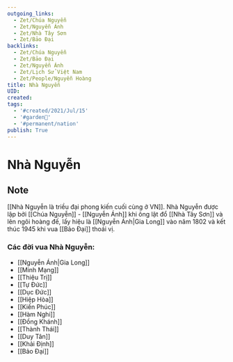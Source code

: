 ```yaml
---
outgoing_links:
  - Zet/Chúa Nguyễn
  - Zet/Nguyễn Ánh
  - Zet/Nhà Tây Sơn
  - Zet/Bảo Đại
backlinks:
  - Zet/Chúa Nguyễn
  - Zet/Bảo Đại
  - Zet/Nguyễn Ánh
  - Zet/Lịch Sử Việt Nam
  - Zet/People/Nguyễn Hoàng
title: Nhà Nguyễn
UID: 
created: 
tags:
  - '#created/2021/Jul/15'
  - '#garden🏡'
  - '#permanent/nation'
publish: True
---
```

# Nhà Nguyễn

## Note
[[Nhà Nguyễn là triều đại phong kiến cuối cùng ở VN]]. Nhà Nguyễn được lập bởi [[Chúa Nguyễn]] - [[Nguyễn Ánh]] khi ông lật đổ [[Nhà Tây Sơn]] và lên ngôi hoàng đế, lấy hiệu là [[Nguyễn Ánh|Gia Long]] vào năm 1802 và kết thúc 1945 khi vua [[Bảo Đại]] thoái vị.

### Các đời vua Nhà Nguyễn:
- [[Nguyễn Ánh|Gia Long]]
- [[Minh Mạng]]
- [[Thiệu Trị]]
- [[Tự Đức]]
- [[Dục Đức]]
- [[Hiệp Hòa]]
- [[Kiến Phúc]]
- [[Hàm Nghi]]
- [[Đồng Khánh]]
- [[Thành Thái]]
- [[Duy Tân]]
- [[Khải Định]]
- [[Bảo Đại]]
